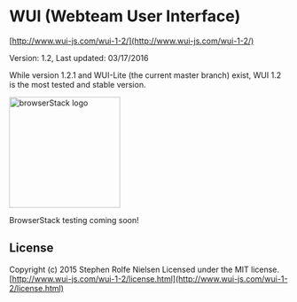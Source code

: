 # WUI (Webteam User Interface) #
[http://www.wui-js.com/wui-1-2/](http://www.wui-js.com/wui-1-2/)

Version: 1.2, Last updated: 03/17/2016

While version 1.2.1 and WUI-Lite (the current master branch) exist, WUI 1.2 is the most tested and stable version.

<img src="https://www.browserstack.com/images/layout/browserstack-logo-600x315.png" alt="browserStack logo" width="200px"/>

BrowserStack testing coming soon!

## License ##
Copyright (c) 2015 Stephen Rolfe Nielsen
Licensed under the MIT license.  
[http://www.wui-js.com/wui-1-2/license.html](http://www.wui-js.com/wui-1-2/license.html)

